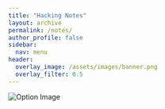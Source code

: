 ```yaml
---
title: "Hacking Notes"
layout: archive
permalink: /notes/
author_profile: false
sidebar:
  nav: menu
header:
  overlay_image: /assets/images/banner.png
  overlay_filter: 0.5  
---
```


<html lang="en">
<head>
  <meta charset="UTF-8">
  <meta name="viewport" content="width=device-width, initial-scale=1.0">  
  <link rel="canonical" href="{{ site.url }}{{ page.url }}">
  <style>
    body {
      
    }
  </style>
</head>
<body>
  <div class="container">
    <img src="{{ '/assets/images/essa.png' | relative_url }}" alt="Option Image">
  </div>
</body>
</html>
